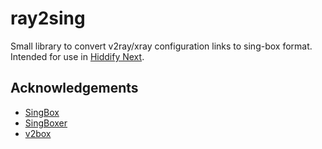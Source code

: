 # ray2sing

Small library to convert v2ray/xray configuration links to sing-box format. Intended for use in [Hiddify Next](https://github.com/hiddify/hiddify-next).

## Acknowledgements

- [SingBox](https://github.com/sagernet/Sing-Box/)
- [SingBoxer](https://github.com/yebekhe/SingBoxer/)
- [v2box](https://github.com/SagerNet/v2box)